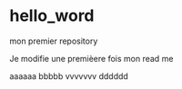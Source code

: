 ﻿# hello_word
mon premier repository

Je modifie une premièere fois mon read me


aaaaaa
bbbbb
vvvvvvv
dddddd
